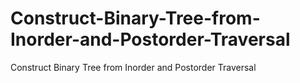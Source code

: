 # Construct-Binary-Tree-from-Inorder-and-Postorder-Traversal
Construct Binary Tree from Inorder and Postorder Traversal
